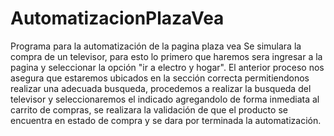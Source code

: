 # AutomatizacionPlazaVea
Programa para la automatización de la pagina plaza vea
Se simulara la compra de un televisor, para esto lo
primero que haremos sera ingresar a la pagina y seleccionar
la opción "ir a electro y hogar". El anterior proceso 
nos asegura que estaremos ubicados en la sección correcta 
 permitiendonos realizar una adecuada  busqueda,
procedemos a realizar la busqueda del televisor y seleccionaremos
el indicado agregandolo de forma inmediata al carrito de compras, 
se realizara la validación de que el producto se encuentra en estado
de compra y se dara por terminada la automatización.
